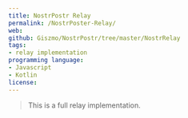 ```yaml
---
title: NostrPostr Relay
permalink: /NostrPoster-Relay/
web: 
github: Giszmo/NostrPostr/tree/master/NostrRelay
tags:
- relay implementation
programming language: 
- Javascript
- Kotlin
license: 
---
```


> This is a full relay implementation.